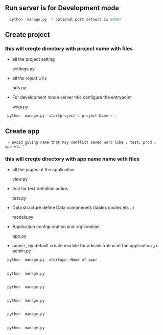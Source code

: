 ## Run server is for Development mode 

```bash
  python  manage.py  < optional port default is 8000>
```
## Create project 
### this will creqte directory with project name with files
   - all the project setting<p>   settings.py
   - all the roject Urls <p>   urls.py     
   - For development mode server this configure the entrypoint <p>   wsgi.py 
 ```bash
  python  manage.py  startproject < project Name > .
```
## Create app
     - avoid giving name that may conflict saved word like , test, prod , app etc ''
### this will creqte directory with app name name with files
   - all the pages of the application <p>   view.py
   -  test for test defnition actios  <p>   test.py     
   - Data stracture define Data compnenets (tables coulns ets ..) <p>   models.py 
   -  Application configureation and regisreation  <p>   app.py   
   - admin , by default create module for administration of the application ,p. admin.py
     
 ```bash
  python  manage.py  startapp <Name of app>
```
##
 ```bash
  python  manage.py  
```
##
 ```bash
  python  manage.py  
```
##
 ```bash
  python  manage.py  
```
##
 ```bash
  python  manage.py  
```
##
 ```bash
  python  manage.py  
```
